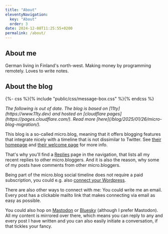 ```yaml
---
title: "About"
eleventyNavigation:
  key: "About"
  order: 3
date: 2024-12-08T11:25:55+0200
permalink: /about/
---
```

## About me

German living in Finland's north-west. Making money by programming remotely. Loves to write notes.

## About the blog

{%- css %}{% include "public/css/message-box.css" %}{% endcss %}
<div class="message-box">
  <p>
    <em>The following is out of date. The blog is based on [11ty](https://www.11ty.dev) and hosted on [cloudflare pages](https://pages.cloudflare.com/). Read more [here](/blog/2025/01/26/micro-blog-migration/).</em>
  </p>
</div>

This blog is a so-called micro.blog, meaning that it offers blogging features that integrate nicely with a timeline that is not dissimilar to Twitter. See [their homepage](https://micro.blog) and [their welcome page](https://welcome.micro.blog) for more info.

That's why you'll find a [Replies](/replies/) page in the navigation, that lists all my recent replies to other micro.bloggers. And it is also the reason, why some of my posts have comments from other micro.bloggers.

Being part of the micro.blog social timeline does not require a paid subscription, you could e.g. also [connect your Wordpress](https://help.micro.blog/t/setting-up-wordpress/88).

There are also other ways to connect with me: You could write me an email. Every post has a clickable mailto link that makes connecting via email as easy as possible.

You could also hop on [Mastodon](https://social.lol/@matti) or [Bluesky](https://bsky.app/profile/finn-matti.bsky.social) (although I prefer Mastodon). All my content is mirrored over there, which means you can reply to any and every post I have written and you can also easily initiate a conversation, if that tickles your fancy.
